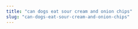 ```yaml
---
title: "can dogs eat sour cream and onion chips"
slug: "can-dogs-eat-sour-cream-and-onion-chips"
---
```


